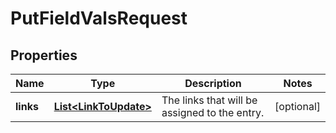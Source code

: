 # PutFieldValsRequest

## Properties
Name | Type | Description | Notes
------------ | ------------- | ------------- | -------------
**links** | [**List&lt;LinkToUpdate&gt;**](LinkToUpdate.md) | The links that will be assigned to the entry. |  [optional]
